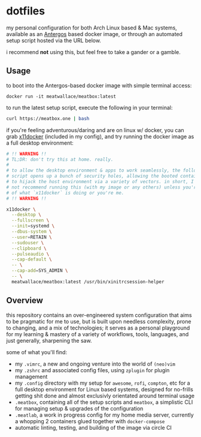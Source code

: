 # dotfiles

my personal configuration for both Arch Linux based & Mac systems, available as
an [Antergos](https://antergos.com) based docker image, or through an automated
setup script hosted via the URL below.

i recommend **not** using this, but feel free to take a gander or a gamble.

## Usage

to boot into the Antergos-based docker image with simple terminal access:

```
docker run -it meatwallace/meatbox:latest
```

to run the latest setup script, execute the following in your terminal:

```sh
curl https://meatbox.one | bash
```

if you're feeling adventurous/daring and are on linux w/ docker, you can grab
[x11docker](https://github.com/mviereck/x11docker) (included in my config),
and try running the docker image as a full desktop environment: 

```sh
# !! WARNING !!
# TL;DR: don't try this at home. really.
# 
# to allow the desktop environment & apps to work seamlessly, the following
# script opens up a bunch of security holes, allowing the booted container
# to hijack the host environment via a variety of vectors. in short, I do
# not recommend running this (with my image or any others) unless you're aware
# of what `x11docker` is doing or you're me.
# !! WARNING !!

x11docker \
  --desktop \
  --fullscreen \
  --init=systemd \
  --dbus-system \
  --user=RETAIN \
  --sudouser \
  --clipboard \
  --pulseaudio \
  --cap-default \
  -- \
  --cap-add=SYS_ADMIN \
  -- \
  meatwallace/meatbox:latest /usr/bin/xinitrcsession-helper
```

## Overview

this repository contains an over-engineered system configuration that aims to
be pragmatic for me to use, but is built upon needless complexity, prone to
changing, and a mix of technologies; it serves as a personal playground for
my learning & mastery of a variety of workflows, tools, languages, and just
generally, sharpening the saw.

some of what you'll find:

- my `.vimrc`, a new and ongoing venture into the world of `(neo)vim`
- my `.zshrc` and associated config files, using `zplugin` for plugin management
- my `.config` directory with my setup for `awesome`, `rofi`, `compton`, etc
  for a full desktop environment for Linux based systems, designed for no-frills
  getting shit done and almost exclusivly orientated around terminal usage
- `.meatbox`, containing all of  the setup scripts and `meatbox`, a simplistic
  CLI for managing setup & upgrades of the configuration
- `.meatlab`, a work in progress config for my home media server, currently a
  whopping 2 containers glued together with `docker-compose`
- automatic linting, testing, and building of the image via circle CI

